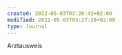 ```yaml
---
created: 2022-05-03T03:26:43+02:00
modified: 2022-05-03T03:27:28+02:00
type: Journal
---
```


Arztausweis
